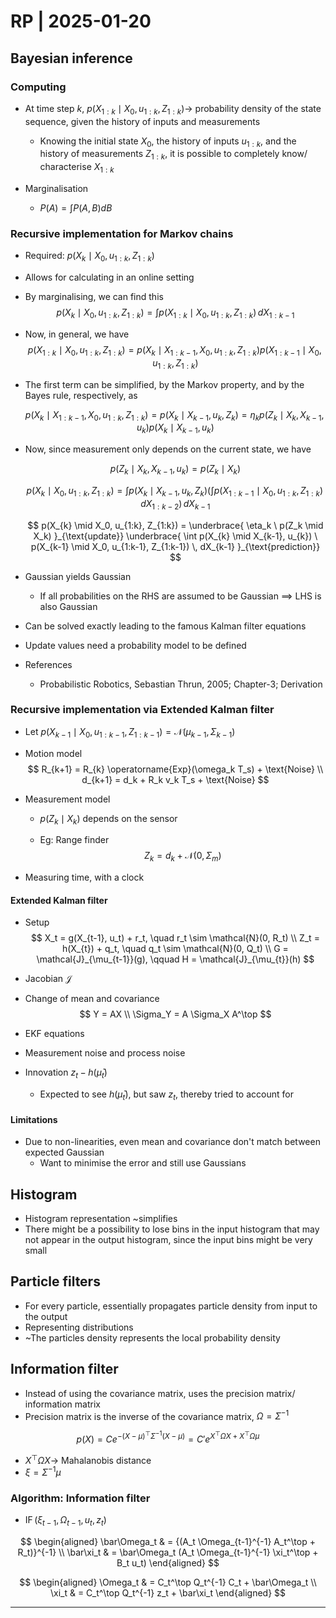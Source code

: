 # RP | 2025-01-20

## Bayesian inference

### Computing

- At time step $k$, $p(X_{1:k} \mid X_0, u_{1:k}, Z_{1:k}) \rightarrow$ probability density of the state sequence, given the history of inputs and measurements

  - Knowing the initial state $X_0$, the history of inputs $u_{1:k}$, and the history of measurements $Z_{1:k}$, it is possible to completely know/ characterise $X_{1:k}$

- Marginalisation
  - $P(A) = \int P(A, B) dB$
  

### Recursive implementation for Markov chains

- Required: $p(X_{k} \mid X_0, u_{1:k}, Z_{1:k})$

- Allows for calculating in an online setting

- By marginalising, we can find this
  $$
  p(X_{k} \mid X_0, u_{1:k}, Z_{1:k}) = \int p(X_{1:k} \mid X_0, u_{1:k}, Z_{1:k}) \, dX_{1:k-1}
  $$

- Now, in general, we have
  $$
  p(X_{1:k} \mid X_0, u_{1:k}, Z_{1:k}) = p(X_k \mid X_{1:k-1}, X_0, u_{1:k}, Z_{1:k}) p(X_{1:k-1} \mid X_0, u_{1:k}, Z_{1:k})
  $$

- The first term can be simplified, by the Markov property, and by the Bayes rule, respectively, as

  $$
  p(X_k \mid X_{1:k-1}, X_0, u_{1:k}, Z_{1:k}) = p(X_k \mid X_{k-1}, u_{k}, Z_{k}) = \eta_k p(Z_k \mid X_k, X_{k-1}, u_{k}) p(X_k \mid X_{k-1}, u_{k})
  $$

- Now, since measurement only depends on the current state, we have

  $$
  p(Z_k \mid X_k, X_{k-1}, u_{k}) = p(Z_k \mid X_k)
  $$

  $$
  p(X_{k} \mid X_0, u_{1:k}, Z_{1:k}) = \int p(X_{k} \mid X_{k-1}, u_{k}, Z_{k}) \left( \int p(X_{1:k-1} \mid X_0, u_{1:k}, Z_{1:k}) \, dX_{1:k-2} \right) \, dX_{k-1}
  $$

  $$
  p(X_{k} \mid X_0, u_{1:k}, Z_{1:k}) = \underbrace{ \eta_k \ p(Z_k \mid X_k) }_{\text{update}} \underbrace{ \int p(X_{k} \mid X_{k-1}, u_{k}) \ p(X_{k-1} \mid X_0, u_{1:k-1}, Z_{1:k-1}) \, dX_{k-1} }_{\text{prediction}}
  $$

- Gaussian yields Gaussian

  - If all probabilities on the RHS are assumed to be Gaussian $\implies$ LHS is also Gaussian

- Can be solved exactly leading to the famous Kalman filter equations

- Update values need a probability model to be defined

- References
  - Probabilistic Robotics, Sebastian Thrun, 2005; Chapter-3; Derivation

### Recursive implementation via Extended Kalman filter

- Let $p(X_{k-1} \mid X_0, u_{1:k-1}, Z_{1:k-1}) = \mathcal{N}(\mu_{k-1}, \Sigma_{k-1})$

- Motion model
  $$
  R_{k+1} = R_{k} \operatorname{Exp}(\omega_k T_s) + \text{Noise}
  \\
  d_{k+1} = d_k + R_k v_k T_s + \text{Noise}
  $$
  
- Measurement model

  - $p(Z_k \mid X_k)$ depends on the sensor

  - Eg: Range finder
    $$
    Z_k = d_k + \mathcal{N}(0, \Sigma_m)
    $$

- Measuring time, with a clock

#### Extended Kalman filter

- Setup
  $$
  X_t = g(X_{t-1}, u_t) + r_t, \quad r_t \sim \mathcal{N}(0, R_t)
  \\
  Z_t = h(X_{t}) + q_t, \quad q_t \sim \mathcal{N}(0, Q_t)
  \\
  G = \mathcal{J}_{\mu_{t-1}}(g), \qquad H = \mathcal{J}_{\mu_{t}}(h)
  $$

- Jacobian $\mathcal{J}$

- Change of mean and covariance
  $$
  Y = AX
  \\
  \Sigma_Y = A \Sigma_X A^\top
  $$

- EKF equations

- Measurement noise and process noise

- Innovation $z_t - h(\bar\mu_t)$

  - Expected to see $h(\bar\mu_t)$, but saw $z_t$, thereby tried to account for


#### Limitations

- Due to non-linearities, even mean and covariance don't match between expected Gaussian
  - Want to minimise the error and still use Gaussians

## Histogram

- Histogram representation ~simplifies
- There might be a possibility to lose bins in the input histogram that may not appear in the output histogram, since the input bins might be very small

## Particle filters

- For every particle, essentially propagates particle density from input to the output
- Representing distributions
- ~The particles density represents the local probability density

## Information filter

- Instead of using the covariance matrix, uses the precision matrix/ information matrix
- Precision matrix is the inverse of the covariance matrix, $\Omega = \Sigma^{-1}$

$$
p(X) = C e^{-(X - \mu)^\top \Sigma^{-1} (X - \mu)} = C' e^{X^\top \Omega X + X^\top \Omega \mu}
$$

- $X^\top \Omega X \to$ Mahalanobis distance
- $\xi = \Sigma^{-1} \mu$

### Algorithm: Information filter

- $\operatorname{IF}(\xi_{t-1}, \Omega_{t-1}, u_t, z_t)$

$$
\begin{aligned}
\bar\Omega_t
& =
{(A_t \Omega_{t-1}^{-1} A_t^\top + R_t)}^{-1}
\\
\bar\xi_t
& =
\bar\Omega_t (A_t \Omega_{t-1}^{-1} \xi_t^\top + B_t u_t)
\end{aligned}
$$

$$
\begin{aligned}
\Omega_t
& =
C_t^\top Q_t^{-1} C_t + \bar\Omega_t
\\
\xi_t
& =
C_t^\top Q_t^{-1} z_t + \bar\xi_t
\end{aligned}
$$

---

